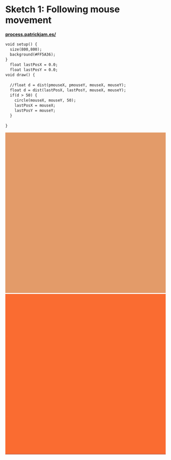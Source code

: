 # Sketch 1: Following mouse movement
**[process.patrickjam.es/](https://process.patrickjam.es/2020/08/28/week-1-exploring-processing/)**

```processing
void setup() {
  size(800,800);
  background(#FF5A36);
}
  float lastPosX = 0.0;
  float lastPosY = 0.0;
void draw() {

  //float d = dist(pmouseX, pmouseY, mouseX, mouseY);
  float d = dist(lastPosX, lastPosY, mouseX, mouseY);
  if(d > 50) {
    circle(mouseX, mouseY, 50);
    lastPosX = mouseX;
    lastPosY = mouseY;
  }
  
}
```

![sketch1 gif](/documentationAssets/sketch1_1.gif)
![sketch1 gif](/documentationAssets/sketch1_2.gif)
